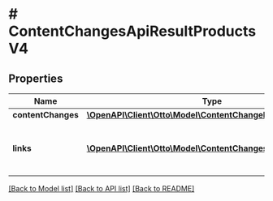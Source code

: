 # # ContentChangesApiResultProductsV4

## Properties

Name | Type | Description | Notes
------------ | ------------- | ------------- | -------------
**contentChanges** | [**\OpenAPI\Client\Otto\Model\ContentChangeProductsV4[]**](ContentChangeProductsV4.md) |  | [optional]
**links** | [**\OpenAPI\Client\Otto\Model\ContentChangesLinkProductsV4[]**](ContentChangesLinkProductsV4.md) | a list of links that can be used for pagination. | [optional]

[[Back to Model list]](../../README.md#models) [[Back to API list]](../../README.md#endpoints) [[Back to README]](../../README.md)
